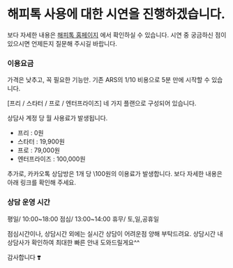 
<script id="happytalkSDK" src="https://design.happytalkio.com/sdk/happytalk.chat.v2.min.js"></script>
<script type="text/javascript">
  var ht = new Happytalk({
    siteId: '8000000299',
    siteName: 'CK 테스트',
    categoryId: '147374',
    divisionId: '147375',
  });
</script>

# 해피톡 사용에 대한 시연을 진행하겠습니다.

보다 자세한 내용은 [해피톡 홈페이지](https://www.happytalk.io/) 에서 확인하실 수 있습니다.
시연 중 궁금하신 점이 있으시면 언제든지 질문해 주시길 바랍니다.

### 이용요금

가격은 낮추고, 꼭 필요한 기능만. 
기존 ARS의 1/10 비용으로 5분 만에 시작할 수 있습니다.

[프리 / 스타터 / 프로 / 엔터프라이즈] 네 가지 플랜으로 구성되어 있습니다.

상담사 계정 당 월 사용료가 발생됩니다.
- 프리 : 0원
- 스타터 : 19,900원
- 프로 : 79,000원
- 엔터프라이즈 : 100,000원

추가로, 카카오톡 상담방은 1개 당 \100원의 이용료가 발생합니다.
보다 자세한 내용은 아래 링크를 확인해 주세요.


### 상담 운영 시간

평일/ 10:00~18:00
점심/ 13:00~14:00
휴무/ 토,일,공휴일

점심시간이나, 상담시간 외에는 실시간 상담이 어려운점 양해 부탁드려요.
상담시간 내 상담사가 확인하여 최대한 빠른 안내 도와드릴게요^^

감사합니다 ❣️
